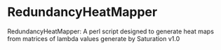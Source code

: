 # RedundancyHeatMapper
 RedundancyHeatMapper: A perl script designed to generate heat maps from matrices of lambda values generate by Saturation v1.0
